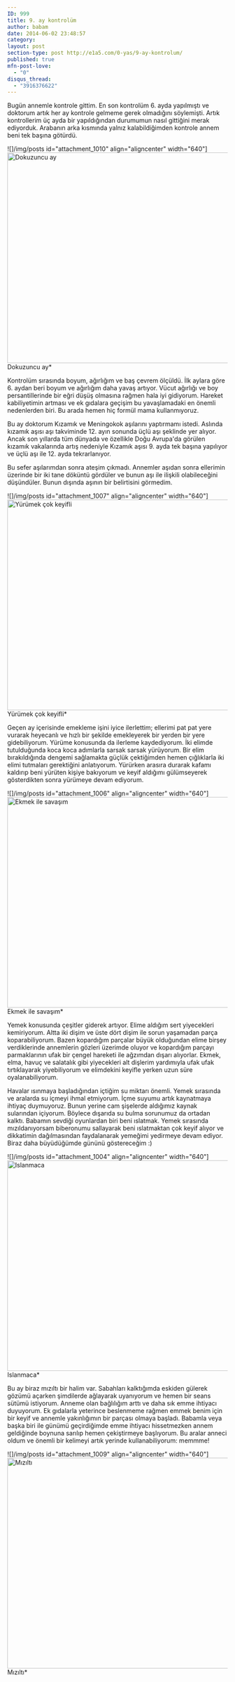 ```yaml
---
ID: 999
title: 9. ay kontrolüm
author: babam
date: 2014-06-02 23:48:57
category:
layout: post
section-type: post http://e1a5.com/0-yas/9-ay-kontrolum/
published: true
mfn-post-love:
  - "0"
disqus_thread:
  - "3916376622"
---
```

Bugün annemle kontrole gittim. En son kontrolüm 6. ayda yapılmıştı ve doktorum artık her ay kontrole gelmeme gerek olmadığını söylemişti. Artık kontrollerim üç ayda bir yapıldığından durumumun nasıl gittiğini merak ediyorduk. Arabanın arka kısmında yalnız kalabildiğimden kontrole annem beni tek başına götürdü.

![]/img/posts id="attachment_1010" align="aligncenter" width="640"]<a href="http://e1a5.com/wp-content/uploads/2014/07/dokuzuncu_ay.jpg"><img class="size-full wp-image-1010" src="http://e1a5.com/wp-content/uploads/2014/07/dokuzuncu_ay.jpg" alt="Dokuzuncu ay" width="640" height="480" /></a> Dokuzuncu ay*

Kontrolüm sırasında boyum, ağırlığım ve baş çevrem ölçüldü. İlk aylara göre 6. aydan beri boyum ve ağırlığım daha yavaş artıyor. Vücut ağırlığı ve boy persantillerinde bir eğri düşüş olmasına rağmen hala iyi gidiyorum. Hareket kabiliyetimin artması ve ek gıdalara geçişim bu yavaşlamadaki en önemli nedenlerden biri. Bu arada hemen hiç formül mama kullanmıyoruz.

Bu ay doktorum Kızamık ve Meningokok aşılarını yaptırmamı istedi. Aslında kızamık aşısı aşı takviminde 12. ayın sonunda üçlü aşı şeklinde yer alıyor. Ancak son yıllarda tüm dünyada ve özellikle Doğu Avrupa'da görülen kızamık vakalarında artış nedeniyle Kızamık aşısı 9. ayda tek başına yapılıyor ve üçlü aşı ile 12. ayda tekrarlanıyor.

Bu sefer aşılarımdan sonra ateşim çıkmadı. Annemler aşıdan sonra ellerimin üzerinde bir iki tane döküntü gördüler ve bunun aşı ile ilişkili olabileceğini düşündüler. Bunun dışında aşının bir belirtisini görmedim.

![]/img/posts id="attachment_1007" align="aligncenter" width="640"]<a href="http://e1a5.com/wp-content/uploads/2014/07/yurumek_cok_keyifli.jpg"><img class="size-full wp-image-1007" src="http://e1a5.com/wp-content/uploads/2014/07/yurumek_cok_keyifli.jpg" alt="Yürümek çok keyifli" width="640" height="480" /></a> Yürümek çok keyifli*

Geçen ay içerisinde emekleme işini iyice ilerlettim; ellerimi pat pat yere vurarak heyecanlı ve hızlı bir şekilde emekleyerek bir yerden bir yere gidebiliyorum. Yürüme konusunda da ilerleme kaydediyorum. İki elimde tutulduğunda koca koca adımlarla sarsak sarsak yürüyorum. Bir elim bırakıldığında dengemi sağlamakta güçlük çektiğimden hemen çığlıklarla iki elimi tutmaları gerektiğini anlatıyorum. Yürürken arasıra durarak kafamı kaldırıp beni yürüten kişiye bakıyorum ve keyif aldığımı gülümseyerek gösterdikten sonra yürümeye devam ediyorum.

![]/img/posts id="attachment_1006" align="aligncenter" width="640"]<a href="http://e1a5.com/wp-content/uploads/2014/07/ekmek_ile_savasim.jpg"><img class="size-full wp-image-1006" src="http://e1a5.com/wp-content/uploads/2014/07/ekmek_ile_savasim.jpg" alt="Ekmek ile savaşım" width="640" height="480" /></a> Ekmek ile savaşım*

Yemek konusunda çeşitler giderek artıyor. Elime aldığım sert yiyecekleri kemiriyorum. Altta iki dişim ve üste dört dişim ile sorun yaşamadan parça koparabiliyorum. Bazen kopardığım parçalar büyük olduğundan elime birşey verdiklerinde annemlerin gözleri üzerimde oluyor ve kopardığım parçayı parmaklarının ufak bir çengel hareketi ile ağzımdan dışarı alıyorlar. Ekmek, elma, havuç ve salatalık gibi yiyecekleri alt dişlerim yardımıyla ufak ufak tırtıklayarak yiyebiliyorum ve elimdekini keyifle yerken uzun süre oyalanabiliyorum.

Havalar ısınmaya başladığından içtiğim su miktarı önemli. Yemek sırasında ve aralarda su içmeyi ihmal etmiyorum. İçme suyumu artık kaynatmaya ihtiyaç duymuyoruz. Bunun yerine cam şişelerde aldığımız kaynak sularından içiyorum. Böylece dışarıda su bulma sorunumuz da ortadan kalktı. Babamın sevdiği oyunlardan biri beni ıslatmak. Yemek sırasında mızıldanıyorsam biberonumu sallayarak beni ıslatmaktan çok keyif alıyor ve dikkatimin dağılmasından faydalanarak yemeğimi yedirmeye devam ediyor. Biraz daha büyüdüğümde gününü göstereceğim :)

![]/img/posts id="attachment_1004" align="aligncenter" width="640"]<a href="http://e1a5.com/wp-content/uploads/2014/07/islanmaca.jpg"><img class="size-full wp-image-1004" src="http://e1a5.com/wp-content/uploads/2014/07/islanmaca.jpg" alt="Islanmaca" width="640" height="480" /></a> Islanmaca*

Bu ay biraz mızıltı bir halim var. Sabahları kalktığımda eskiden gülerek gözümü açarken şimdilerde ağlayarak uyanıyorum ve hemen bir seans sütümü istiyorum. Anneme olan bağlılığım arttı ve daha sık emme ihtiyacı duyuyorum. Ek gıdalarla yeterince beslenmeme rağmen emmek benim için bir keyif ve annemle yakınlığımın bir parçası olmaya başladı. Babamla veya başka biri ile günümü geçirdiğimde emme ihtiyacı hissetmezken annem geldiğinde boynuna sarılıp hemen çekiştirmeye başlıyorum. Bu aralar anneci oldum ve önemli bir kelimeyi artık yerinde kullanabiliyorum: memmme!

![]/img/posts id="attachment_1009" align="aligncenter" width="640"]<a href="http://e1a5.com/wp-content/uploads/2014/07/mizilti.jpg"><img class="size-full wp-image-1009" src="http://e1a5.com/wp-content/uploads/2014/07/mizilti.jpg" alt="Mızıltı" width="640" height="480" /></a> Mızıltı*
